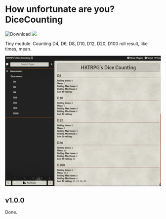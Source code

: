 # How unfortunate are you? DiceCounting

![Download](https://img.shields.io/github/downloads/hktrpg/How-unfortunate-are-you--Dice-Counting/total)
<a href="https://patreon.com/HKTRPG"><img src="https://img.shields.io/endpoint.svg?url=https://shieldsio-patreon.vercel.app/api/?username=HKTRPG&type=patrons" /></a>

Tiny module. Counting D4, D6, D8, D10, D12, D20, D100 roll result, like times, mean.

![readme](./demo.png)

## v1.0.0

Done.
